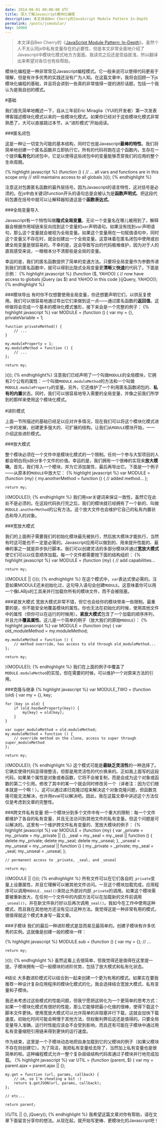 ```yaml
---
date: 2014-06-01 00:00:00 UTC
title: 深入了解Javascript模块化编程
description: 本文译自Ben Cherry的JavaScript Module Pattern In-Depth
permalink: /posts/jsmodular/
key: 10008
---
```


>本文译自Ben Cherry的《[JavaScript Module Pattern: In-Depth](http://www.adequatelygood.com/JavaScript-Module-Pattern-In-Depth.html)》。虽然个人不太认同js中私有变量存在的必要性，但是本文非常全面地介绍了Javascript中模块化模式地方方面面。我读完之后还是受益匪浅，所以翻译出来希望对各位也有些帮助。

模块化编程是一种非常常见Javascript编程模式。它一般来说可以使得代码更易于理解，但是有许多优秀的实践还没有广为人知。在这篇文章中，我将会回顾一下js模块化编程的基础，并且将会讲到一些真的非常值得一提的进阶话题，包括一个我认为是我自创的模式。
<br/>

#基础

我们首先简单地概述一下，自从三年前Eric Miraglia（YUI的开发者）第一次发表博客描述模块化模式以来的一些模块化模式。如果你已经对于这些模块化模式非常熟悉了，大可以直接跳过本节，从“进阶模式”开始阅读。

###匿名闭包

这是一种让一切变为可能的基本结构，同时它也是Javascript**最棒的特性**。我们将简单地创建一个匿名函数并立即执行它。所有的代码将跑在这个函数内，生存在一个提供**私有化**的闭包中，它足以使得这些闭包中的变量能够贯穿我们的应用的整个生命周期。

{% highlight javascript %}
(function () {
    // ... all vars and functions are in this scope only
    // still maintains access to all globals
}());
{% endhighlight %}

注意这对包裹匿名函数的最外层括号。因为Javascript的语言特性，这对括号是必须的。在js中由关键词function开头的语句总是会被认为是**函数声明式**。把这段代码包裹在括号中就可以让解释器知道这是个**函数表达式**。

###全局变量导入

Javascript有一个特性叫做**隐式全局变量**。无论一个变量名在哪儿被用到了，解释器会根据作用域链来反向找到这个变量的`var`声明语句。如果没有找到`var`声明语句，那么这个变量就会被视为全局变量。如果这个变量用在一句赋值语句中，同时这个变量又不存在时，就会创建出一个全局变量。这意味着在匿名闭包中使用或创建全局变量是很容易的。不幸的是，这会导致写出的代码极难维护，因为对于人的直观感受来说，一眼根本分不清那些是全局的变量。

幸运的是，我们的匿名函数提供了简单的变通方法。只要将全局变量作为参数传递到我们的匿名函数中，就可以得到比隐式全局变量更**清晰**又**快速**的代码了。下面是示例：
{% highlight javascript %}
(function ($, YAHOO) {
    // now have access to globals jQuery (as $) and YAHOO in this code
}(jQuery, YAHOO));
{% endhighlight %}

###模块导出
有时你不仅想要使用全局变量，你还想要声明它们，以供反复使用。我们可以很容易地通过导出它们来做到这一点——通过匿名函数的**返回值**。这样做将会完成一个基本的模块化模式雏形，接下来会是一个完整的例子：
{% highlight javascript %}
var MODULE = (function () {
	var my = {},
		privateVariable = 1;

	function privateMethod() {
		// ...
	}

	my.moduleProperty = 1;
	my.moduleMethod = function () {
		// ...
	};

	return my;
}());
{% endhighlight%}
注意我们已经声明了一个叫做`MODULE`的全局模块，它拥有2个公有的属性：一个叫做`MODULE.moduleMethod`的方法和一个叫做`MODULE.moduleProperty`的变量。另外，它还维护了一个利用匿名函数闭包的、**私有的内置**状态。同时，我们可以很容易地导入需要的全局变量，并像之前我们所学到的那样来使用这个模块化模式。
<br/><br/>
#进阶模式

上面一节所描述的基础已经足以应对许多情况，现在我们可以将这个模块化模式进一步的发展，创建更多强大的、可扩展的结构。让我们从`MODULE`模块开始，一一介绍这些进阶模式。

###放大模式

整个模块必须在一个文件中是模块化模式的一个限制。任何一个参与大型项目的人都会明白将js拆分多个文件的价值。幸运的是，我们拥有一个很棒的实现来**放大模块**。首先，我们导入一个模块，并为它添加属性，最后再导出它。下面是一个例子——从原本的`MODULE`中放大它：
{% highlight javascript %}
var MODULE = (function (my) {
	my.anotherMethod = function () {
		// added method...
	};

	return my;
}(MODULE));
{% endhighlight %}
我们用var关键词来保证一致性，虽然它在此处不是必须的。在这段代码执行完之后，我们的模块就已经拥有了一个新的、叫做`MODULE.anotherMethod`的公有方法。这个放大文件也会维护它自己的私有内置状态和导入的对象。

###宽放大模式

我们的上面例子需要我们的初始化模块最先被执行，然后放大模块才能执行，当然有时这可能也不一定是必需的。Javascript应用可以做到的、用来提升性能的、最棒的事之一就是异步执行脚本。我们可以创建灵活的多部分模块并通过**宽放大模式**使它们可以以任意顺序加载。每一个文件都需要按下面的结构组织：
{% highlight javascript %}
var MODULE = (function (my) {
	// add capabilities...

	return my;
}(MODULE || {}));
{% endhighlight %}
在这个模式中，`var`表达式使必需的。注意如果MODULE还未初始化过，这句导入语句会创建`MODULE`。这意味着你可以用一个像LABjs的工具来并行加载你所有的模块文件，而不会被阻塞。

###紧放大模式
宽放大模式非常不错，但它也会给你的模块带来一些限制。最重要的是，你不能安全地覆盖模块的属性。你也无法在初始化的时候，使用其他文件中的属性（但你可以在运行的时候用）。**紧放大模式**包含了一个加载的顺序序列，并且允许**覆盖属性**。这儿是一个简单的例子（放大我们的原始`MODULE`）：
{% highlight javascript %}
var MODULE = (function (my) {
    var old_moduleMethod = my.moduleMethod;

    my.moduleMethod = function () {
        // method override, has access to old through old_moduleMethod...
    };

    return my;
}(MODULE));
{% endhighlight %}
我们在上面的例子中覆盖了`MODULE.moduleMethod`的实现，但在需要的时候，可以维护一个对原来方法的引用。

###克隆与继承
{% highlight javascript %}
var MODULE_TWO = (function (old) {
    var my = {},
        key;

    for (key in old) {
        if (old.hasOwnProperty(key)) {
            my[key] = old[key];
        }
    }

    var super_moduleMethod = old.moduleMethod;
    my.moduleMethod = function () {
        // override method on the clone, access to super through super_moduleMethod
    };

    return my;
}(MODULE));
{% endhighlight %}
这个模式可能是**最缺乏灵活性**的一种选择了。它确实使得代码显得很整洁，但那是用灵活性的代价换来的。正如我上面写的这段代码，如果某个属性是对象或者函数，它将不会被复制，而是会成为这个对象或函数的第二个引用。修改了其中的某一个就会同时修改另一个（译者注：因为它们根本就是一个啊！）。这可以通过递归克隆过程来解决这个对象克隆问题，但函数克隆可能无法解决，也许用eval可以解决吧。因此，我在这篇文章中讲述这个方法仅仅是考虑到文章的完整性。

###跨文件私有变量
把一个模块分到多个文件中有一个重大的限制：每一个文件都维护了各自的私有变量，并且无法访问到其他文件的私有变量。但这个问题是可以解决的。这里有一个维护跨文件私有变量的、宽放大模块的例子：
{% highlight javascript %}
var MODULE = (function (my) {
	var _private = my._private = my._private || {},
		_seal = my._seal = my._seal || function () {
			delete my._private;
			delete my._seal;
			delete my._unseal;
		},
		_unseal = my._unseal = my._unseal || function () {
			my._private = _private;
			my._seal = _seal;
			my._unseal = _unseal;
		};

	// permanent access to _private, _seal, and _unseal

	return my;
}(MODULE || {}));
{% endhighlight %}
所有文件可以在它们各自的`_private`变量上设置属性，并且它理解可以被其他文件访问。一旦这个模块加载完成，应用程序可以调用`MODULE._seal()`来防止外部对内部`_private`的调用。如果这个模块需要被重新放大，在任何一个文件中的内部方法可以在加载新的文件前调用`_unseal()`，并在新文件执行好以后再次调用`_seal()`。我如今在工作中使用这种模式，而且我在其他地方还没有见过这种方法。我觉得这是一种非常有用的模式，很值得就这个模式本身写一篇文章。

###子模块
我们的最后一种进阶模式是显而易见最简单的。创建子模块有许多优秀的实例。这就像是创建一般的模块一样：

{% highlight javascript %}
MODULE.sub = (function () {
    var my = {};
    // ...

    return my;
}());
{% endhighlight %}
虽然这看上去很简单，但我觉得还是值得在这里提一提。子模块拥有一切一般模块的进阶优势，包括了放大模式和私有化状态。
<br/><br/>
#结论
大多数进阶模式可以结合到一起来创建一个更为有用的模式。如果实在要我推荐一种设计复杂应用程序的模块化模式的化，我会选择结合宽放大模式、私有变量和子模块。

我还未考虑过这些模式的性能问题，但我宁愿把这转化为一个更简单的思考方式：如果一个模块化模式有很好的性能，那么它能够把最小化做的很棒，使得下载这个脚本文件更快。使用宽放大模式可以允许简单的非阻塞并行下载，这就会加快下载速度。初始化时间可能会稍慢于其他方法，但权衡利弊后这还是值得的。只要全局变量导入准确，运行时性能应该会不会受到影响，而且还有可能在子模块中通过用私有变量缩短引用链来得到更快的运行速度。

作为结束，这里是一个子模块动态地把自身加载到它的父模块的例子（如果父模块不存在则创建它）。为了简洁，我把私有变量给去除了，当然加上私有变量也是很简单的啦。这种编程模式允许一整个复杂层级结构代码库通过子模块并行地完成加载。
{% highlight javascript %}
var UTIL = (function (parent, $) {
	var my = parent.ajax = parent.ajax || {};

	my.get = function (url, params, callback) {
		// ok, so I'm cheating a bit :)
		return $.getJSON(url, params, callback);
	};

	// etc...

	return parent;
}(UTIL || {}, jQuery));
{% endhighlight %}
我希望这篇文章对你有帮助，请在文章下面留言分享你的想法。从现在起，就开始写更棒、更模块化的Javascript吧！
